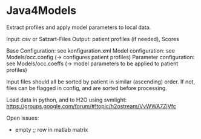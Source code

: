 # Java4Models

Extract profiles and apply model parameters to local data.

Input: csv or Satzart-Files
Output: patient profiles (if needed), Scores

Base Configuration: see konfiguration.xml
Model configuration: see Models/occ.config (-> configures patient profiles)
Parameter configuration: see Models/occ.coeffs (-> model parameters to be applied to patient profiles)

Input files should all be sorted by patient in similar (ascending) order.
If not, files can be flagged in config, and are sorted before processing.



Load data in python, and to H2O using svmlight:
https://groups.google.com/forum/#!topic/h2ostream/VvWWA7ZjVfc


Open issues:
- empty ;; row in matlab matrix 